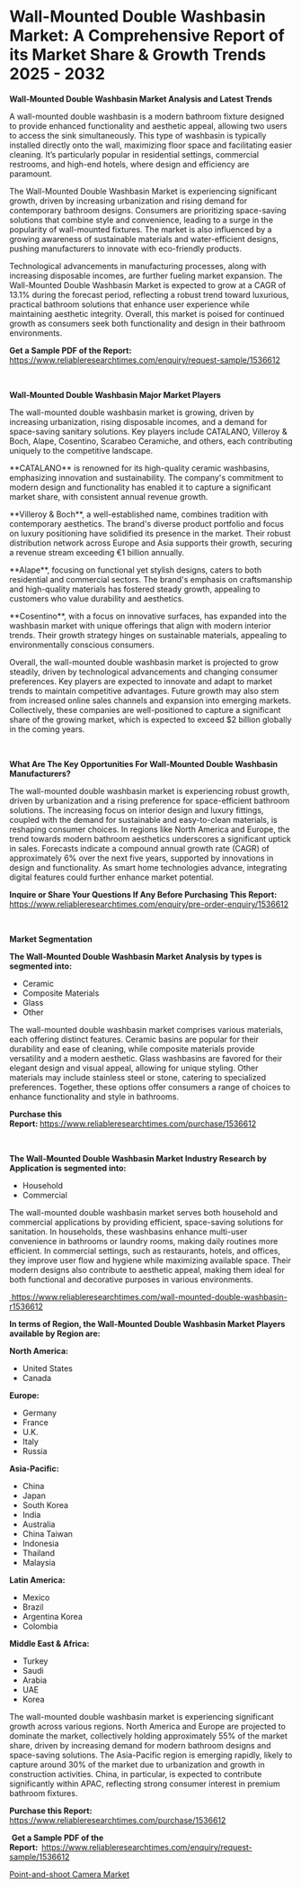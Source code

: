 <p><h1>Wall-Mounted Double Washbasin Market: A Comprehensive Report of its Market Share & Growth Trends 2025 - 2032</h1></p><p><strong>Wall-Mounted Double Washbasin Market Analysis and Latest Trends</strong></p>
<p><p>A wall-mounted double washbasin is a modern bathroom fixture designed to provide enhanced functionality and aesthetic appeal, allowing two users to access the sink simultaneously. This type of washbasin is typically installed directly onto the wall, maximizing floor space and facilitating easier cleaning. It’s particularly popular in residential settings, commercial restrooms, and high-end hotels, where design and efficiency are paramount.</p><p>The Wall-Mounted Double Washbasin Market is experiencing significant growth, driven by increasing urbanization and rising demand for contemporary bathroom designs. Consumers are prioritizing space-saving solutions that combine style and convenience, leading to a surge in the popularity of wall-mounted fixtures. The market is also influenced by a growing awareness of sustainable materials and water-efficient designs, pushing manufacturers to innovate with eco-friendly products.</p><p>Technological advancements in manufacturing processes, along with increasing disposable incomes, are further fueling market expansion. The Wall-Mounted Double Washbasin Market is expected to grow at a CAGR of 13.1% during the forecast period, reflecting a robust trend toward luxurious, practical bathroom solutions that enhance user experience while maintaining aesthetic integrity. Overall, this market is poised for continued growth as consumers seek both functionality and design in their bathroom environments.</p></p>
<p><strong>Get a Sample PDF of the Report:&nbsp;</strong> <a href="https://www.reliableresearchtimes.com/enquiry/request-sample/1536612?utm_campaign=2179&utm_medium=2&utm_source=Github&utm_content=ia&utm_term=09022025&utm_id=wall-mounted-double-washbasin">https://www.reliableresearchtimes.com/enquiry/request-sample/1536612</a></p>
<p>&nbsp;</p>
<p><strong>Wall-Mounted Double Washbasin Major Market Players</strong></p>
<p><p>The wall-mounted double washbasin market is growing, driven by increasing urbanization, rising disposable incomes, and a demand for space-saving sanitary solutions. Key players include CATALANO, Villeroy & Boch, Alape, Cosentino, Scarabeo Ceramiche, and others, each contributing uniquely to the competitive landscape.</p><p>**CATALANO** is renowned for its high-quality ceramic washbasins, emphasizing innovation and sustainability. The company's commitment to modern design and functionality has enabled it to capture a significant market share, with consistent annual revenue growth. </p><p>**Villeroy & Boch**, a well-established name, combines tradition with contemporary aesthetics. The brand's diverse product portfolio and focus on luxury positioning have solidified its presence in the market. Their robust distribution network across Europe and Asia supports their growth, securing a revenue stream exceeding €1 billion annually.</p><p>**Alape**, focusing on functional yet stylish designs, caters to both residential and commercial sectors. The brand's emphasis on craftsmanship and high-quality materials has fostered steady growth, appealing to customers who value durability and aesthetics. </p><p>**Cosentino**, with a focus on innovative surfaces, has expanded into the washbasin market with unique offerings that align with modern interior trends. Their growth strategy hinges on sustainable materials, appealing to environmentally conscious consumers.</p><p>Overall, the wall-mounted double washbasin market is projected to grow steadily, driven by technological advancements and changing consumer preferences. Key players are expected to innovate and adapt to market trends to maintain competitive advantages. Future growth may also stem from increased online sales channels and expansion into emerging markets. Collectively, these companies are well-positioned to capture a significant share of the growing market, which is expected to exceed $2 billion globally in the coming years.</p></p>
<p>&nbsp;</p>
<p><strong>What Are The Key Opportunities For Wall-Mounted Double Washbasin Manufacturers?</strong></p>
<p><p>The wall-mounted double washbasin market is experiencing robust growth, driven by urbanization and a rising preference for space-efficient bathroom solutions. The increasing focus on interior design and luxury fittings, coupled with the demand for sustainable and easy-to-clean materials, is reshaping consumer choices. In regions like North America and Europe, the trend towards modern bathroom aesthetics underscores a significant uptick in sales. Forecasts indicate a compound annual growth rate (CAGR) of approximately 6% over the next five years, supported by innovations in design and functionality. As smart home technologies advance, integrating digital features could further enhance market potential.</p></p>
<p><strong>Inquire or Share Your Questions If Any Before Purchasing This Report:</strong> <a href="https://www.reliableresearchtimes.com/enquiry/pre-order-enquiry/1536612?utm_campaign=2179&utm_medium=2&utm_source=Github&utm_content=ia&utm_term=09022025&utm_id=wall-mounted-double-washbasin">https://www.reliableresearchtimes.com/enquiry/pre-order-enquiry/1536612</a></p>
<p>&nbsp;</p>
<p><strong>Market Segmentation</strong></p>
<p><strong>The Wall-Mounted Double Washbasin Market Analysis by types is segmented into:</strong></p>
<p><ul><li>Ceramic</li><li>Composite Materials</li><li>Glass</li><li>Other</li></ul></p>
<p><p>The wall-mounted double washbasin market comprises various materials, each offering distinct features. Ceramic basins are popular for their durability and ease of cleaning, while composite materials provide versatility and a modern aesthetic. Glass washbasins are favored for their elegant design and visual appeal, allowing for unique styling. Other materials may include stainless steel or stone, catering to specialized preferences. Together, these options offer consumers a range of choices to enhance functionality and style in bathrooms.</p></p>
<p><strong>Purchase this Report:&nbsp;</strong><a href="https://www.reliableresearchtimes.com/purchase/1536612?utm_campaign=2179&utm_medium=2&utm_source=Github&utm_content=ia&utm_term=09022025&utm_id=wall-mounted-double-washbasin">https://www.reliableresearchtimes.com/purchase/1536612</a></p>
<p>&nbsp;</p>
<p><strong>The Wall-Mounted Double Washbasin Market Industry Research by Application is segmented into:</strong></p>
<p><ul><li>Household</li><li>Commercial</li></ul></p>
<p><p>The wall-mounted double washbasin market serves both household and commercial applications by providing efficient, space-saving solutions for sanitation. In households, these washbasins enhance multi-user convenience in bathrooms or laundry rooms, making daily routines more efficient. In commercial settings, such as restaurants, hotels, and offices, they improve user flow and hygiene while maximizing available space. Their modern designs also contribute to aesthetic appeal, making them ideal for both functional and decorative purposes in various environments.</p></p>
<p><a href="https://www.reliableresearchtimes.com/wall-mounted-double-washbasin-r1536612?utm_campaign=2179&utm_medium=2&utm_source=Github&utm_content=ia&utm_term=09022025&utm_id=wall-mounted-double-washbasin">&nbsp;https://www.reliableresearchtimes.com/wall-mounted-double-washbasin-r1536612</a></p>
<p><strong>In terms of Region, the Wall-Mounted Double Washbasin Market Players available by Region are:</strong></p>
<p>
    <p> <strong> North America: </strong>
        <ul>
            <li>United States</li>
            <li>Canada</li>
        </ul>
        </p> 
    <p> <strong> Europe: </strong>
        <ul>
            <li>Germany</li>
            <li>France</li>
            <li>U.K.</li>
            <li>Italy</li>
            <li>Russia</li>
        </ul>
        </p> 
    <p> <strong> Asia-Pacific: </strong>
        <ul>
            <li>China</li>
            <li>Japan</li>
            <li>South Korea</li>
            <li>India</li>
            <li>Australia</li>
            <li>China Taiwan</li>
            <li>Indonesia</li>
            <li>Thailand</li>
            <li>Malaysia</li>
        </ul>
        </p> 
    <p> <strong> Latin America: </strong>
        <ul>
            <li>Mexico</li>
            <li>Brazil</li>
            <li>Argentina Korea</li>
            <li>Colombia</li>
        </ul>
        </p> 
    <p> <strong> Middle East & Africa: </strong>
        <ul>
            <li>Turkey</li>
            <li>Saudi</li>
            <li>Arabia</li>
            <li>UAE</li>
            <li>Korea</li>
        </ul>
    </p>
    </p>
<p><p>The wall-mounted double washbasin market is experiencing significant growth across various regions. North America and Europe are projected to dominate the market, collectively holding approximately 55% of the market share, driven by increasing demand for modern bathroom designs and space-saving solutions. The Asia-Pacific region is emerging rapidly, likely to capture around 30% of the market due to urbanization and growth in construction activities. China, in particular, is expected to contribute significantly within APAC, reflecting strong consumer interest in premium bathroom fixtures.</p></p>
<p><strong>Purchase this Report: </strong><a href="https://www.reliableresearchtimes.com/purchase/1536612?utm_campaign=2179&utm_medium=2&utm_source=Github&utm_content=ia&utm_term=09022025&utm_id=wall-mounted-double-washbasin">https://www.reliableresearchtimes.com/purchase/1536612</a></p>
<p>&nbsp;<strong>Get a Sample PDF of the Report:&nbsp;&nbsp;</strong><a href="https://www.reliableresearchtimes.com/enquiry/request-sample/1536612?utm_campaign=2179&utm_medium=2&utm_source=Github&utm_content=ia&utm_term=09022025&utm_id=wall-mounted-double-washbasin">https://www.reliableresearchtimes.com/enquiry/request-sample/1536612</a></p>
<p><strong></strong></p>
<p><p><a href="https://github.com/gerdabatiskzv9/Market-Research-Report-List-1/blob/main/point-and-shoot-camera-market.md?utm_campaign=2179&utm_medium=2&utm_source=Github&utm_content=ia&utm_term=09022025&utm_id=wall-mounted-double-washbasin">Point-and-shoot Camera Market</a></p></p>